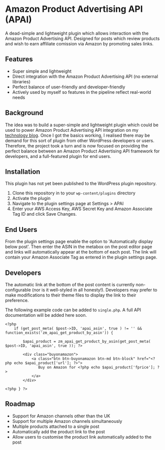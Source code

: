 Amazon Product Advertising API (APAI)
=========================

A dead-simple and lightweight plugin which allows interaction with the Amazon Product Advertising API. Designed for posts which review products and wish to earn affiliate comission via Amazon by promoting sales links.

Features
--------
* Super simple and lightweight
* Direct integration with the Amazon Product Advertising API (no external libraries)
* Perfect balance of user-friendly and developer-friendly
* Actively used by myself so features in the pipeline reflect real-world needs

Background
--------
The idea was to build a super-simple and lightweight plugin which could be used to power Amazon Product Advertising API integration on my [technology blog](https://www.technouz.com). Once I got the basics working, I realised there may be demand for this sort of plugin from other WordPress developers or users. Therefore, the project took a turn and is now focused on providing the perfect balance between an Amazon Product Advertising API framework for developers, and a full-featured plugin for end users.

Installation
-------------------------
This plugin has not yet been published to the WordPress plugin repository.

1. Clone this repository in to your `wp-content/plugins` directory
2. Activate the plugin
3. Navigate to the plugin settings page at Settings > APAI
4. Enter your AWS Access Key, AWS Secret Key and Amazon Associate Tag ID and click Save Changes.

End Users
-------------------------
From the plugin settings page enable the option to 'Automatically display below post'. Then enter the ASIN in the metabox on the post editor page and links will automatically appear at the bottom of each post. The link will contain your Amazon Associate Tag as entered in the plugin settings page.

Developers
-------------------------
The automatic link at the bottom of the post content is currently non-configurable (nor is it well-styled in all honesty!). Developers may prefer to make modifications to their theme files to display the link to their preference.

The following example code can be added to `single.php`. A full API documentation will be added here soon.

```
<?php
    if (get_post_meta( $post->ID, 'apai_asin', true ) != '' && function_exists('zm_apai_get_product_by_asin')) {
    
        $apai_product = zm_apai_get_product_by_asin(get_post_meta( $post->ID, 'apai_asin', true )); ?>
        
        <div class="buyonamazon">
            <a class="btn btn-buyonamazon btn-md btn-block" href="<?php echo $apai_product['url']; ?>">
               Buy on Amazon for <?php echo $apai_product['fprice']; ?>
            </a>
        </div>
                    
<?php } ?>
```

Roadmap
--------
- Support for Amazon channels other than the UK
- Support for multiple Amazon channels simultaneously
- Multiple products attached to a single post
- Automatically add the product link to the post
- Allow users to customise the product link automatically added to the post